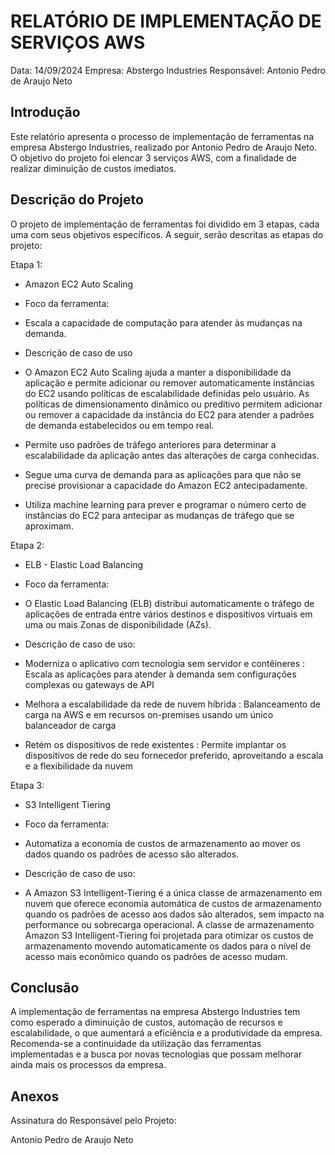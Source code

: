 # RELATÓRIO DE IMPLEMENTAÇÃO DE SERVIÇOS AWS

Data: 14/09/2024
Empresa: Abstergo Industries 
Responsável: Antonio Pedro de Araujo Neto

## Introdução
Este relatório apresenta o processo de implementação de ferramentas na empresa Abstergo Industries, realizado por Antonio Pedro de Araujo Neto. O objetivo do projeto foi elencar 3 serviços AWS, com a finalidade de realizar diminuição de custos imediatos.

## Descrição do Projeto
O projeto de implementação de ferramentas foi dividido em 3 etapas, cada uma com seus objetivos específicos. A seguir, serão descritas as etapas do projeto:

Etapa 1: 

- Amazon EC2 Auto Scaling

- Foco da ferramenta:

- Escala a capacidade de computação para atender às mudanças na demanda.

- Descrição de caso de uso

- O Amazon EC2 Auto Scaling ajuda a manter a disponibilidade da aplicação e permite adicionar ou remover automaticamente instâncias do EC2 usando políticas de escalabilidade definidas pelo usuário. As políticas de dimensionamento dinâmico ou preditivo permitem adicionar ou remover a capacidade da instância do EC2 para atender a padrões de demanda estabelecidos ou em tempo real.

- Permite uso padrões de tráfego anteriores para determinar a escalabilidade da aplicação antes das alterações de carga conhecidas.

- Segue uma curva de demanda para as aplicações para que não se precise provisionar a capacidade do Amazon EC2 antecipadamente.

- Utiliza machine learning para prever e programar o número certo de instâncias do EC2 para antecipar as mudanças de tráfego que se aproximam.

Etapa 2: 
- ELB - Elastic Load Balancing

- Foco da ferramenta:

- O Elastic Load Balancing (ELB) distribui automaticamente o tráfego de aplicações de entrada entre vários destinos e dispositivos virtuais em uma ou mais Zonas de disponibilidade (AZs).

- Descrição de caso de uso:

- Moderniza o aplicativo com tecnologia sem servidor e contêineres :
Escala as aplicações para atender à demanda sem configurações complexas ou gateways de API

- Melhora a escalabilidade da rede de nuvem híbrida :
Balanceamento de carga na AWS e em recursos on-premises usando um único balanceador de carga

- Retém os dispositivos de rede existentes :
Permite implantar os dispositivos de rede do seu fornecedor preferido, aproveitando a escala e a flexibilidade da nuvem

Etapa 3: 
- S3 Intelligent Tiering

- Foco da ferramenta:

- Automatiza a economia de custos de armazenamento ao mover os dados quando os padrões de acesso são alterados.

- Descrição de caso de uso:

- A Amazon S3 Intelligent-Tiering é a única classe de armazenamento em nuvem que oferece economia automática de custos de armazenamento quando os padrões de acesso aos dados são alterados, sem impacto na performance ou sobrecarga operacional. A classe de armazenamento Amazon S3 Intelligent-Tiering foi projetada para otimizar os custos de armazenamento movendo automaticamente os dados para o nível de acesso mais econômico quando os padrões de acesso mudam.


## Conclusão
A implementação de ferramentas na empresa Abstergo Industries tem como esperado a diminuição de custos, automação de recursos e escalabilidade, o que aumentará a eficiência e a produtividade da empresa. Recomenda-se a continuidade da utilização das ferramentas implementadas e a busca por novas tecnologias que possam melhorar ainda mais os processos da empresa.

## Anexos

Assinatura do Responsável pelo Projeto:

Antonio Pedro de Araujo Neto
